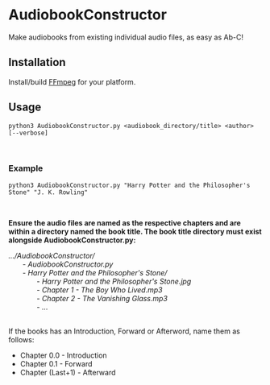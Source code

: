 # AudiobookConstructor
Make audiobooks from existing individual audio files, as easy as Ab-C!


## Installation
Install/build [FFmpeg](https://ffmpeg.org) for your platform.


## Usage

`python3 AudiobookConstructor.py <audiobook_directory/title> <author> [--verbose]`

<br>

### Example

`python3 AudiobookConstructor.py "Harry Potter and the Philosopher's Stone" "J. K. Rowling"`

<br>

__Ensure the audio files are named as the respective chapters and are within a directory named the book title. The book title directory must exist alongside AudiobookConstructor.py:__

_.../AudiobookConstructor/_<br>
&emsp;&emsp;- _AudiobookConstructor.py_<br>
&emsp;&emsp;- _Harry Potter and the Philosopher's Stone/_<br>
&emsp;&emsp;&emsp;&emsp;- _Harry Potter and the Philosopher's Stone.jpg_<br>
&emsp;&emsp;&emsp;&emsp;- _Chapter 1 - The Boy Who Lived.mp3_<br>
&emsp;&emsp;&emsp;&emsp;- _Chapter 2 - The Vanishing Glass.mp3_<br>
&emsp;&emsp;&emsp;&emsp;- _..._<br>
<br>

If the books has an Introduction, Forward or Afterword, name them as follows:
* Chapter 0.0 - Introduction
* Chapter 0.1 - Forward
* Chapter (Last+1) - Afterward